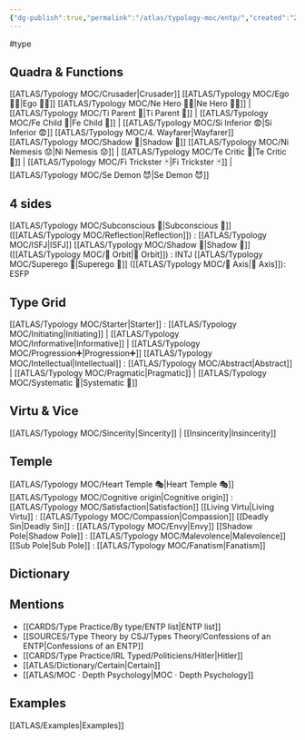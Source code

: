 ```yaml
---
{"dg-publish":true,"permalink":"/atlas/typology-moc/entp/","created":"2022-12-27T18:59:13.675+01:00","updated":"2023-04-07T16:48:44.017+02:00"}
---
```


#type

## Quadra & Functions
[[ATLAS/Typology MOC/Crusader\|Crusader]] [[ATLAS/Typology MOC/Ego 🙋‍♂️\|Ego 🙋‍♂️]]
	[[ATLAS/Typology MOC/Ne Hero 🦸‍♂️\|Ne Hero 🦸‍♂️]] | [[ATLAS/Typology MOC/Ti Parent 🤨\|Ti Parent 🤨]] | [[ATLAS/Typology MOC/Fe Child 🧒\|Fe Child 🧒]] | [[ATLAS/Typology MOC/Si Inferior 😨\|Si Inferior 😨]]
[[ATLAS/Typology MOC/4. Wayfarer\|Wayfarer]] [[ATLAS/Typology MOC/Shadow 👤\|Shadow 👤]] 
	[[ATLAS/Typology MOC/Ni Nemesis 😟\|Ni Nemesis 😟]] | [[ATLAS/Typology MOC/Te Critic 🤔\|Te Critic 🤔]] | [[ATLAS/Typology MOC/Fi Trickster 🃏\|Fi Trickster 🃏]] | [[ATLAS/Typology MOC/Se Demon 😈\|Se Demon 😈]]

## 4 sides  
[[ATLAS/Typology MOC/Subconscious 🤸\|Subconscious 🤸]] ([[ATLAS/Typology MOC/Reflection\|Reflection]]) : [[ATLAS/Typology MOC/ISFJ\|ISFJ]]
[[ATLAS/Typology MOC/Shadow 👤\|Shadow 👤]] ([[ATLAS/Typology MOC/🔄 Orbit\|🔄 Orbit]]) : INTJ
[[ATLAS/Typology MOC/Superego 👹\|Superego 👹]] ([[ATLAS/Typology MOC/🧲 Axis\|🧲 Axis]]): ESFP

## Type Grid 
[[ATLAS/Typology MOC/Starter\|Starter]] : [[ATLAS/Typology MOC/Initiating\|Initiating]] | [[ATLAS/Typology MOC/Informative\|Informative]] | [[ATLAS/Typology MOC/Progression➕\|Progression➕]]
[[ATLAS/Typology MOC/Intellectual\|Intellectual]] : [[ATLAS/Typology MOC/Abstract\|Abstract]] | [[ATLAS/Typology MOC/Pragmatic\|Pragmatic]] | [[ATLAS/Typology MOC/Systematic 🔧\|Systematic 🔧]]

## Virtu & Vice
[[ATLAS/Typology MOC/Sincerity\|Sincerity]] | [[Insincerity\|Insincerity]]

## Temple 
[[ATLAS/Typology MOC/Heart Temple 🎭\|Heart Temple 🎭]]
[[ATLAS/Typology MOC/Cognitive origin\|Cognitive origin]] : [[ATLAS/Typology MOC/Satisfaction\|Satisfaction]]
[[Living Virtu\|Living Virtu]] : [[ATLAS/Typology MOC/Compassion\|Compassion]]
[[Deadly Sin\|Deadly Sin]] : [[ATLAS/Typology MOC/Envy\|Envy]]
[[Shadow Pole\|Shadow Pole]] : [[ATLAS/Typology MOC/Malevolence\|Malevolence]]
[[Sub Pole\|Sub Pole]] : [[ATLAS/Typology MOC/Fanatism\|Fanatism]]

## Dictionary


## Mentions 
- [[CARDS/Type Practice/By type/ENTP list\|ENTP list]]
- [[SOURCES/Type Theory by CSJ/Types Theory/Confessions of an ENTP\|Confessions of an ENTP]]
- [[CARDS/Type Practice/IRL Typed/Politiciens/Hitler\|Hitler]]
- [[ATLAS/Dictionary/Certain\|Certain]]
- [[ATLAS/MOC · Depth Psychology\|MOC · Depth Psychology]]

## Examples 
[[ATLAS/Examples\|Examples]]
